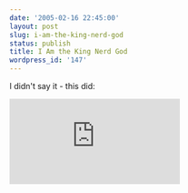 ```yaml
---
date: '2005-02-16 22:45:00'
layout: post
slug: i-am-the-king-nerd-god
status: publish
title: I Am the King Nerd God
wordpress_id: '147'
---
```


I didn't say it - this did:  

  

[
![I am nerdier than 96% of all people. Are you nerdier? Click here to find out!](http://www.wxplotter.com/images/ft/nq.php?val=4789) ](http://www.wxplotter.com/ft_nq.php?im)

